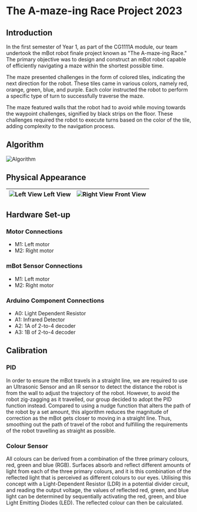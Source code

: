 # The A-maze-ing Race Project 2023
## Introduction
In the first semester of Year 1, as part of the CG1111A module, our team undertook the mBot robot finale project known as "The A-maze-ing Race." The primary objective was to design and construct an mBot robot capable of efficiently navigating a maze within the shortest possible time.

The maze presented challenges in the form of colored tiles, indicating the next direction for the robot. These tiles came in various colors, namely red, orange, green, blue, and purple. Each color instructed the robot to perform a specific type of turn to successfully traverse the maze.

The maze featured walls that the robot had to avoid while moving towards the waypoint challenges, signified by black strips on the floor. These challenges required the robot to execute turns based on the color of the tile, adding complexity to the navigation process.

## Algorithm
![Algorithm](https://github.com/TayGuangSheng/CG1111A-mBot-Maze-Solver/blob/main/Report%20Images/Algorithm.png)

## Physical Appearance 
|![Left View](https://github.com/TayGuangSheng/CG1111A-mBot-Maze-Solver/blob/main/Report%20Images/Left%20View.png) Left View|![Right View](https://github.com/TayGuangSheng/CG1111A-mBot-Maze-Solver/blob/main/Report%20Images/Front%20View.png) Front View| 
|----------|----------|



## Hardware Set-up 
### Motor Connections
- M1: Left motor
- M2: Right motor

### mBot Sensor Connections 
- M1: Left motor
- M2: Right motor

### Arduino Component Connections
- A0: Light Dependent Resistor
- A1: Infrared Detector
- A2: 1A of 2-to-4 decoder
- A3: 1B of 2-to-4 decoder

## Calibration 
### PID 
In order to ensure the mBot travels in a straight line, we are required to use an Ultrasonic Sensor and an IR sensor to detect the distance the robot is from the wall to adjust the trajectory of the robot. However, to avoid the robot zig-zagging as it travelled, our group decided to adopt the PID function instead. Compared to using a nudge function that alters the path of the robot by a set amount, this algorithm reduces the magnitude of correction as the mBot gets closer to moving in a straight line. Thus, smoothing out the path of travel of the robot and fulfilling the requirements of the robot travelling as straight as possible.

### Colour Sensor 
All colours can be derived from a combination of the three primary colours, red, green and blue (RGB). Surfaces absorb and reflect different amounts of light from each of the three primary colours, and it is this combination of the reflected light that is perceived as different colours to our eyes. Utilising this concept with a Light-Dependent Resistor (LDR) in a potential divider circuit, and reading the output voltage, the values of reflected red, green, and blue light can be determined by sequentially activating the red, green, and blue Light Emitting Diodes (LED). The reflected colour can then be calculated.
